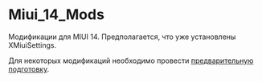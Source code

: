 # Miui_14_Mods
Модификации для MIUI 14. Предполагается, что уже установлены XMiuiSettings.

Для некоторых модификаций необходимо провести [предварительную подготовку](https://github.com/mizter-kot/Miui_14_Mods/blob/main/Control_Center/Предварительная_подготовка.md).


